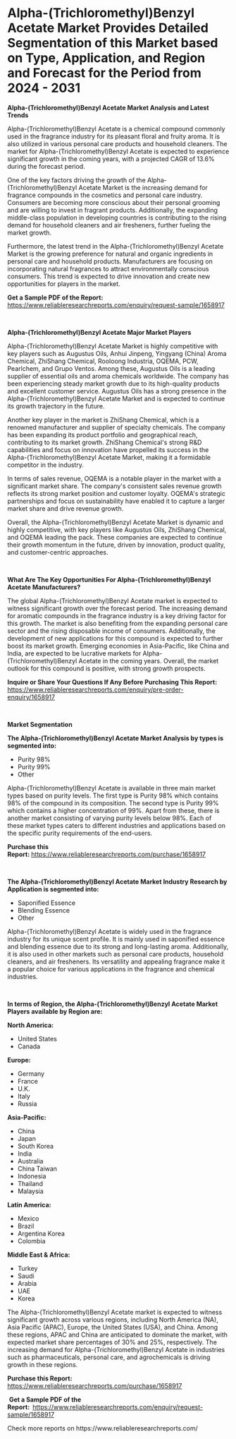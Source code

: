 <p><h1>Alpha-(Trichloromethyl)Benzyl Acetate Market Provides Detailed Segmentation of this Market based on Type, Application, and Region and Forecast for the Period from 2024 - 2031</h1></p><p><strong>Alpha-(Trichloromethyl)Benzyl Acetate Market Analysis and Latest Trends</strong></p>
<p><p>Alpha-(Trichloromethyl)Benzyl Acetate is a chemical compound commonly used in the fragrance industry for its pleasant floral and fruity aroma. It is also utilized in various personal care products and household cleaners. The market for Alpha-(Trichloromethyl)Benzyl Acetate is expected to experience significant growth in the coming years, with a projected CAGR of 13.6% during the forecast period.</p><p>One of the key factors driving the growth of the Alpha-(Trichloromethyl)Benzyl Acetate Market is the increasing demand for fragrance compounds in the cosmetics and personal care industry. Consumers are becoming more conscious about their personal grooming and are willing to invest in fragrant products. Additionally, the expanding middle-class population in developing countries is contributing to the rising demand for household cleaners and air fresheners, further fueling the market growth.</p><p>Furthermore, the latest trend in the Alpha-(Trichloromethyl)Benzyl Acetate Market is the growing preference for natural and organic ingredients in personal care and household products. Manufacturers are focusing on incorporating natural fragrances to attract environmentally conscious consumers. This trend is expected to drive innovation and create new opportunities for players in the market.</p></p>
<p><strong>Get a Sample PDF of the Report:&nbsp;</strong> <a href="https://www.reliableresearchreports.com/enquiry/request-sample/1658917">https://www.reliableresearchreports.com/enquiry/request-sample/1658917</a></p>
<p>&nbsp;</p>
<p><strong>Alpha-(Trichloromethyl)Benzyl Acetate Major Market Players</strong></p>
<p><p>Alpha-(Trichloromethyl)Benzyl Acetate Market is highly competitive with key players such as Augustus Oils, Anhui Jinpeng, Yingyang (China) Aroma Chemical, ZhiShang Chemical, Rooloong Industria, OQEMA, PCW, Pearlchem, and Grupo Ventos. Among these, Augustus Oils is a leading supplier of essential oils and aroma chemicals worldwide. The company has been experiencing steady market growth due to its high-quality products and excellent customer service. Augustus Oils has a strong presence in the Alpha-(Trichloromethyl)Benzyl Acetate Market and is expected to continue its growth trajectory in the future.</p><p>Another key player in the market is ZhiShang Chemical, which is a renowned manufacturer and supplier of specialty chemicals. The company has been expanding its product portfolio and geographical reach, contributing to its market growth. ZhiShang Chemical's strong R&D capabilities and focus on innovation have propelled its success in the Alpha-(Trichloromethyl)Benzyl Acetate Market, making it a formidable competitor in the industry.</p><p>In terms of sales revenue, OQEMA is a notable player in the market with a significant market share. The company's consistent sales revenue growth reflects its strong market position and customer loyalty. OQEMA's strategic partnerships and focus on sustainability have enabled it to capture a larger market share and drive revenue growth.</p><p>Overall, the Alpha-(Trichloromethyl)Benzyl Acetate Market is dynamic and highly competitive, with key players like Augustus Oils, ZhiShang Chemical, and OQEMA leading the pack. These companies are expected to continue their growth momentum in the future, driven by innovation, product quality, and customer-centric approaches.</p></p>
<p>&nbsp;</p>
<p><strong>What Are The Key Opportunities For Alpha-(Trichloromethyl)Benzyl Acetate Manufacturers?</strong></p>
<p><p>The global Alpha-(Trichloromethyl)Benzyl Acetate market is expected to witness significant growth over the forecast period. The increasing demand for aromatic compounds in the fragrance industry is a key driving factor for this growth. The market is also benefiting from the expanding personal care sector and the rising disposable income of consumers. Additionally, the development of new applications for this compound is expected to further boost its market growth. Emerging economies in Asia-Pacific, like China and India, are expected to be lucrative markets for Alpha-(Trichloromethyl)Benzyl Acetate in the coming years. Overall, the market outlook for this compound is positive, with strong growth prospects.</p></p>
<p><strong>Inquire or Share Your Questions If Any Before Purchasing This Report:</strong> <a href="https://www.reliableresearchreports.com/enquiry/pre-order-enquiry/1658917">https://www.reliableresearchreports.com/enquiry/pre-order-enquiry/1658917</a></p>
<p>&nbsp;</p>
<p><strong>Market Segmentation</strong></p>
<p><strong>The Alpha-(Trichloromethyl)Benzyl Acetate Market Analysis by types is segmented into:</strong></p>
<p><ul><li>Purity 98%</li><li>Purity 99%</li><li>Other</li></ul></p>
<p><p>Alpha-(Trichloromethyl)Benzyl Acetate is available in three main market types based on purity levels. The first type is Purity 98% which contains 98% of the compound in its composition. The second type is Purity 99% which contains a higher concentration of 99%. Apart from these, there is another market consisting of varying purity levels below 98%. Each of these market types caters to different industries and applications based on the specific purity requirements of the end-users.</p></p>
<p><strong>Purchase this Report:&nbsp;</strong><a href="https://www.reliableresearchreports.com/purchase/1658917">https://www.reliableresearchreports.com/purchase/1658917</a></p>
<p>&nbsp;</p>
<p><strong>The Alpha-(Trichloromethyl)Benzyl Acetate Market Industry Research by Application is segmented into:</strong></p>
<p><ul><li>Saponified Essence</li><li>Blending Essence</li><li>Other</li></ul></p>
<p><p>Alpha-(Trichloromethyl)Benzyl Acetate is widely used in the fragrance industry for its unique scent profile. It is mainly used in saponified essence and blending essence due to its strong and long-lasting aroma. Additionally, it is also used in other markets such as personal care products, household cleaners, and air fresheners. Its versatility and appealing fragrance make it a popular choice for various applications in the fragrance and chemical industries.</p></p>
<p>&nbsp;</p>
<p><strong>In terms of Region, the Alpha-(Trichloromethyl)Benzyl Acetate Market Players available by Region are:</strong></p>
<p>
    <p> <strong> North America: </strong>
        <ul>
            <li>United States</li>
            <li>Canada</li>
        </ul>
        </p> 
    <p> <strong> Europe: </strong>
        <ul>
            <li>Germany</li>
            <li>France</li>
            <li>U.K.</li>
            <li>Italy</li>
            <li>Russia</li>
        </ul>
        </p> 
    <p> <strong> Asia-Pacific: </strong>
        <ul>
            <li>China</li>
            <li>Japan</li>
            <li>South Korea</li>
            <li>India</li>
            <li>Australia</li>
            <li>China Taiwan</li>
            <li>Indonesia</li>
            <li>Thailand</li>
            <li>Malaysia</li>
        </ul>
        </p> 
    <p> <strong> Latin America: </strong>
        <ul>
            <li>Mexico</li>
            <li>Brazil</li>
            <li>Argentina Korea</li>
            <li>Colombia</li>
        </ul>
        </p> 
    <p> <strong> Middle East & Africa: </strong>
        <ul>
            <li>Turkey</li>
            <li>Saudi</li>
            <li>Arabia</li>
            <li>UAE</li>
            <li>Korea</li>
        </ul>
    </p>
    </p>
<p><p>The Alpha-(Trichloromethyl)Benzyl Acetate market is expected to witness significant growth across various regions, including North America (NA), Asia Pacific (APAC), Europe, the United States (USA), and China. Among these regions, APAC and China are anticipated to dominate the market, with expected market share percentages of 30% and 25%, respectively. The increasing demand for Alpha-(Trichloromethyl)Benzyl Acetate in industries such as pharmaceuticals, personal care, and agrochemicals is driving growth in these regions.</p></p>
<p><strong>Purchase this Report: </strong><a href="https://www.reliableresearchreports.com/purchase/1658917">https://www.reliableresearchreports.com/purchase/1658917</a></p>
<p>&nbsp;<strong>Get a Sample PDF of the Report:&nbsp;&nbsp;</strong><a href="https://www.reliableresearchreports.com/enquiry/request-sample/1658917">https://www.reliableresearchreports.com/enquiry/request-sample/1658917</a></p>
<p><strong></strong></p>
<p>Check more reports on https://www.reliableresearchreports.com/</p>